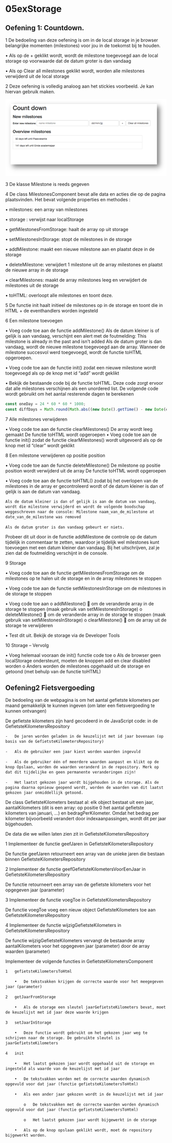 # 05exStorage
## Oefening 1:  Countdown.


1	  De bedoeling van deze oefening is om in de local storage in je browser belangrijke momenten (milestones) voor jou in de toekomst bij te houden. 

  •	Als op de + geklikt wordt, wordt de milestone toegevoegd aan de local storage op voorwaarde dat de datum groter is dan vandaag

  •	Als op Clear all milestones geklikt wordt, worden alle milestones verwijderd uit de local storage


2	Deze oefening is volledig analoog aan het stickies voorbeeld. Je kan hiervan gebruik maken.

![countdown1.png](/docs/countdown1.png 'Voorbeeld')


3	De klasse Milestone is reeds gegeven


4	De class MilestonesComponent bevat alle data en acties die op de pagina plaatsvinden. Het bevat volgende properties en methodes : 

  •	milestones: een array van milestones

  •	storage : verwijst naar localStorage

  •	getMilestonesFromStorage: haalt de array op uit storage

  •	setMilestonesInStorage: stopt de milestones in de storage

  •	addMilestone: maakt een nieuwe milestone aan en plaatst deze in de storage

  •	deleteMilestone: verwijdert 1 milestone uit de array milestones en plaatst de nieuwe array in de storage

  •	clearMilestones: maakt de array milestones leeg en verwijdert de milestones uit de storage

  •	toHTML: overloopt alle milestones en toont deze.


5	De functie init haalt initieel de milestones op in de storage en toont die in HTML + de eventhandlers worden ingesteld


6	Een milestone toevoegen
  
  •	Voeg code toe aan de functie addMilestone()
	Als de datum kleiner is of gelijk is aan vandaag, verschijnt een alert met de foutmelding: This milestone is already in the past and isn't added
  Als de datum groter is dan vandaag, wordt de nieuwe milestone toegevoegd aan de array.
Wanneer de milestone succesvol werd toegevoegd, wordt de functie toHTML opgeroepen.
  
  •	Voeg code toe aan de functie init() zodat een nieuwe milestone wordt toegevoegd als op de knop met id “add” wordt geklikt

  •	Bekijk de bestaande code bij de functie toHTML. Deze code zorgt ervoor dat alle milestones verschijnen als een unordered list. De volgende code wordt gebruikt om het aantal resterende dagen te berekenen

```javascript
const oneDay = 24 * 60 * 60 * 1000;
const diffDays = Math.round(Math.abs((new Date().getTime() - new Date(cursor.value.date).getTime()) / (oneDay)));
```

7	Alle milestones verwijderen
  
  •	Voeg code toe aan de functie clearMilestones()
  	De array wordt leeg gemaakt
  	De functie toHTML wordt opgeroepen 
  •	Voeg code toe aan de functie init() zodat de functie clearMilestones() wordt uitgevoerd als op de knop met id “clear” wordt geklikt


8	Een milestone verwijderen op positie position
  
  •	Voeg code toe aan de functie deleteMilestone() 
    De milestone op positie position wordt verwijderd uit de array
    De functie toHTML wordt opgeroepen
  
  •	Voeg code toe aan de functie toHTML() zodat bij het overlopen van de milestones in de array er gecontroleerd  wordt of de datum kleiner is dan of gelijk is aan de datum van vandaag.

    Als de datum kleiner is dan of gelijk is aan de datum van vandaag, wordt die milestone verwijderd en wordt de volgende boodschap weggeschreven naar de console: Milestone naam_van_de_milestone at date_van_de_milestone was removed

    Als de datum groter is dan vandaag gebeurt er niets.
Probeer dit uit door in de functie addMilestone de controle op de datum tijdelijk in commentaar te zetten, waardoor je tijdelijk wel milestones kunt toevoegen met een datum kleiner dan vandaag. Bij het uitschrijven, zal je zien dat de foutmelding verschijnt in de console.


9	Storage
 
 •	Voeg code toe aan de functie getMilestonesFromStorage om de milestones op te halen uit de storage en in de array milestones te stoppen

  •	Voeg code toe aan de functie setMilestonesInStorage om de milestones in de storage te stoppen

  •	Voeg code toe aan
    o	addMilestone()  om de veranderde array in de storage te stoppen (maak gebruik van setMilestonesInStorage)
    o	deleteMilestone()  om de veranderde array in de storage te stoppen (maak gebruik van setMilestonesInStorage)
    o	clearMilestone()  om de array uit de storage te verwijderen

  •	Test dit uit. Bekijk de storage via de Developer Tools


10	Storage – Vervolg

  •	Voeg helemaal vooraan de init() functie code toe
    o	Als de browser geen localStorage ondersteunt, moeten de knoppen add en clear disabled worden
    o	Anders worden de milestones opgehaald uit de storage en getoond (met behulp van de functie toHTML)
    
    
## Oefening2 Fietsvergoeding 

De bedoeling van de webpagina is om het aantal gefietste kilometers per maand gemakkelijk te kunnen ingeven (om later een fietsvergoeding te kunnen ontvangen)

De gefietste kilometers zijn hard gecodeerd in de JavaScript code: in de GefietsteKilometersRepository

	-	De jaren worden geladen in de keuzelijst met id jaar bovenaan (op basis van de GefietsteKilometersRepository)

	-	Als de gebruiker een jaar kiest worden waarden ingevuld

	-	Als de gebruiker één of meerdere waarden aanpast en klikt op de knop Opslaan, worden de waarden veranderd in de repository. Merk op dat dit tijdelijke en geen permanente veranderingen zijn!

	-	Het laatst gekozen jaar wordt bijgehouden in de storage. Als de pagina daarna opnieuw geopend wordt, worden de waarden van dit laatst gekozen jaar onmiddellijk getoond. 

De class GefietsteKilometers bestaat al: elk object bestaat uit een jaar, aantalKilometers (dit is een array: op positie 0 het aantal gefietste kilometers van januari, …) en bedragPerKilometer. Omdat het bedrag per kilometer bijvoorbeeld verandert door indexaanpassingen, wordt dit per jaar bijgehouden.

De data die we willen laten zien zit in GefietsteKilometersRepository

1 Implementeer de functie geefJaren in GefietsteKilometersRepository

De functie geefJaren retourneert een array van de unieke jaren die bestaan binnen GefietsteKilometersRepository

2 Implementeer de functie geefGefietsteKilometersVoorEenJaar in GefietsteKilometersRepository

De functie retourneert een array van de gefietste kilometers voor het opgegeven jaar (parameter)

3 Implementeer de functie voegToe in GefietsteKilometersRepository

De functie voegToe voeg een nieuw object GefietsteKilometers toe aan GefietsteKilometersRepository

4 Implementeer de functie wijzigGefietsteKilometers in GefietsteKilometersRepository

De functie wijzigGefietsteKilometers vervangt de bestaande array aantalKilometers voor het opgegeven jaar (parameter) door de array waarden (parameter)

Implementeer de volgende functies in GefietsteKilometersComponent
	
	1	gefietsteKilometersToHtml 
	
		•	De tekstvakken krijgen de correcte waarde voor het meegegeven jaar (parameter)
	
	2	getJaarFromStorage 
	
		•	Als de storage een sleutel jaarGefietsteKilometers bevat, moet de keuzelijst met id jaar deze waarde krijgen 
 	
	3	setJaarInStorage 
	
		•	Deze functie wordt gebruikt om het gekozen jaar weg te schrijven naar de storage. De gebruikte sleutel is jaarGefietsteKilometers
	
	4	init
	
		•	Het laatst gekozen jaar wordt opgehaald uit de storage en ingesteld als waarde van de keuzelijst met id jaar
	
		•	De tekstvakken worden met de correcte waarden dynamisch opgevuld voor dat jaar (functie gefietsteKilometersToHtml)
	
		•	Als een ander jaar gekozen wordt in de keuzelijst met id jaar
	
			o	De tekstvakken met de correcte waarden worden dynamisch opgevuld voor dat jaar (functie gefietsteKilometersToHtml)
	
			o	Het laatst gekozen jaar wordt bijgewerkt in de storage
	
		•	Als op de knop opslaan geklikt wordt, moet de repository bijgewerkt worden.



